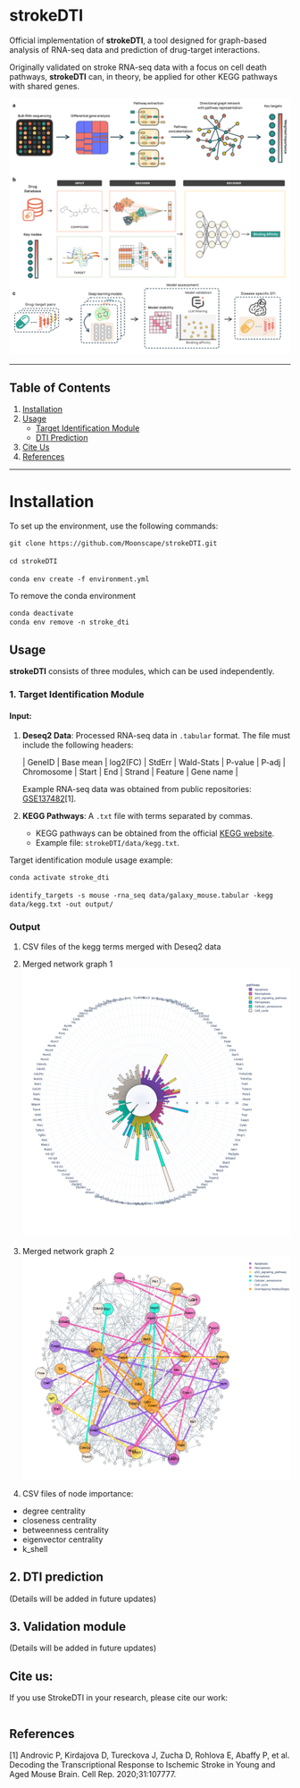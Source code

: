 # strokeDTI

Official implementation of **strokeDTI**, a tool designed for graph-based analysis of RNA-seq data and prediction of drug-target interactions.

Originally validated on stroke RNA-seq data with a focus on cell death pathways, **strokeDTI** can, in theory, be applied for other KEGG pathways with shared genes.

![Graphical abstract](img/graphical_abstract_fig_1.png)

---

## Table of Contents

1. [Installation](#installation)
2. [Usage](#usage)
   - [Target Identification Module](#1-target-identification-module)
   - [DTI Prediction](#2-dti-prediction)
3. [Cite Us](#cite-us)
4. [References](#references)

---

# Installation

To set up the environment, use the following commands:

```
git clone https://github.com/Moonscape/strokeDTI.git

cd strokeDTI

conda env create -f environment.yml

```

To remove the conda environment

```
conda deactivate
conda env remove -n stroke_dti
```

## Usage

**strokeDTI** consists of three modules, which can be used independently.

### 1. Target Identification Module

#### Input:

1. **Deseq2 Data**: Processed RNA-seq data in `.tabular` format. The file must include the following headers:

   | GeneID | Base mean | log2(FC) | StdErr | Wald-Stats | P-value | P-adj | Chromosome | Start | End | Strand | Feature | Gene name |

   Example RNA-seq data was obtained from public repositories: [GSE137482](https://www.ncbi.nlm.nih.gov/geo/query/acc.cgi?acc=GSE137482)[1].

2. **KEGG Pathways**: A `.txt` file with terms separated by commas.
   - KEGG pathways can be obtained from the official [KEGG website](https://www.genome.jp/kegg/pathway.html).
   - Example file: `strokeDTI/data/kegg.txt`.

Target identification module usage example:

```
conda activate stroke_dti

identify_targets -s mouse -rna_seq data/galaxy_mouse.tabular -kegg data/kegg.txt -out output/

```

### Output

1. CSV files of the kegg terms merged with Deseq2 data
2. Merged network graph 1
   ![Merged Graph 1](output/graph1.png)

3. Merged network graph 2
   ![Merged Graph 1](output/graph2.png)

4. CSV files of node importance:

- degree centrality
- closeness centrality
- betweenness centrality
- eigenvector centrality
- k_shell

## 2. DTI prediction

(Details will be added in future updates)

## 3. Validation module

(Details will be added in future updates)

## Cite us:

If you use StrokeDTI in your research, please cite our work:

```

```

## References

[1] Androvic P, Kirdajova D, Tureckova J, Zucha D, Rohlova E, Abaffy P, et al. Decoding the Transcriptional Response to Ischemic Stroke in Young and Aged Mouse Brain. Cell Rep. 2020;31:107777.
